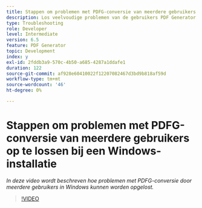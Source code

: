 ```yaml
---
title: Stappen om problemen met PDFG-conversie van meerdere gebruikers op te lossen bij een Windows-installatie
description: Los veelvoudige problemen van de gebruikers PDF Generator op de Opstelling van Vensters.
type: Troubleshooting
role: Developer
level: Intermediate
version: 6.5
feature: PDF Generator
topic: Development
index: y
exl-id: 2fddb3a9-570c-4b50-a685-4287a1ddafe1
duration: 122
source-git-commit: af928e60410022f12207082467d3bd9b818af59d
workflow-type: tm+mt
source-wordcount: '46'
ht-degree: 0%

---
```


# Stappen om problemen met PDFG-conversie van meerdere gebruikers op te lossen bij een Windows-installatie

*In deze video wordt beschreven hoe problemen met PDFG-conversie door meerdere gebruikers in Windows kunnen worden opgelost.*

>[!VIDEO](https://video.tv.adobe.com/v/335550?quality=12&learn=on)
